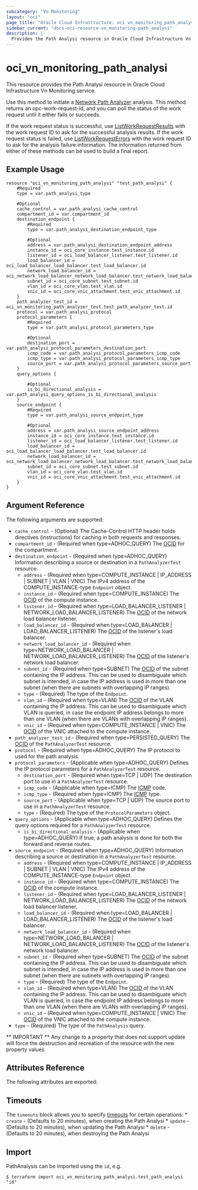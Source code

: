 ```yaml
---
subcategory: "Vn Monitoring"
layout: "oci"
page_title: "Oracle Cloud Infrastructure: oci_vn_monitoring_path_analysi"
sidebar_current: "docs-oci-resource-vn_monitoring-path_analysi"
description: |-
  Provides the Path Analysi resource in Oracle Cloud Infrastructure Vn Monitoring service
---
```


# oci_vn_monitoring_path_analysi
This resource provides the Path Analysi resource in Oracle Cloud Infrastructure Vn Monitoring service.

Use this method to initiate a [Network Path Analyzer](https://docs.cloud.oracle.com/iaas/Content/Network/Concepts/path_analyzer.htm) analysis. This method returns
an opc-work-request-id, and you can poll the status of the work request until it either fails or succeeds.

If the work request status is successful, use [ListWorkRequestResults](https://docs.cloud.oracle.com/iaas/api/#/en/VnConfigAdvisor/latest/WorkRequestResult/ListWorkRequestResults)
with the work request ID to ask for the successful analysis results. If the work request status is failed, use
[ListWorkRequestErrors](https://docs.cloud.oracle.com/iaas/api/#/en/VnConfigAdvisor/latest/WorkRequestError/ListWorkRequestErrors)
with the work request ID to ask for the analysis failure information. The information 
returned from either of these methods can be used to build a final report. 


## Example Usage

```hcl
resource "oci_vn_monitoring_path_analysi" "test_path_analysi" {
	#Required
	type = var.path_analysi_type

	#Optional
	cache_control = var.path_analysi_cache_control
	compartment_id = var.compartment_id
	destination_endpoint {
		#Required
		type = var.path_analysi_destination_endpoint_type

		#Optional
		address = var.path_analysi_destination_endpoint_address
		instance_id = oci_core_instance.test_instance.id
		listener_id = oci_load_balancer_listener.test_listener.id
		load_balancer_id = oci_load_balancer_load_balancer.test_load_balancer.id
		network_load_balancer_id = oci_network_load_balancer_network_load_balancer.test_network_load_balancer.id
		subnet_id = oci_core_subnet.test_subnet.id
		vlan_id = oci_core_vlan.test_vlan.id
		vnic_id = oci_core_vnic_attachment.test_vnic_attachment.id
	}
	path_analyzer_test_id = oci_vn_monitoring_path_analyzer_test.test_path_analyzer_test.id
	protocol = var.path_analysi_protocol
	protocol_parameters {
		#Required
		type = var.path_analysi_protocol_parameters_type

		#Optional
		destination_port = var.path_analysi_protocol_parameters_destination_port
		icmp_code = var.path_analysi_protocol_parameters_icmp_code
		icmp_type = var.path_analysi_protocol_parameters_icmp_type
		source_port = var.path_analysi_protocol_parameters_source_port
	}
	query_options {

		#Optional
		is_bi_directional_analysis = var.path_analysi_query_options_is_bi_directional_analysis
	}
	source_endpoint {
		#Required
		type = var.path_analysi_source_endpoint_type

		#Optional
		address = var.path_analysi_source_endpoint_address
		instance_id = oci_core_instance.test_instance.id
		listener_id = oci_load_balancer_listener.test_listener.id
		load_balancer_id = oci_load_balancer_load_balancer.test_load_balancer.id
		network_load_balancer_id = oci_network_load_balancer_network_load_balancer.test_network_load_balancer.id
		subnet_id = oci_core_subnet.test_subnet.id
		vlan_id = oci_core_vlan.test_vlan.id
		vnic_id = oci_core_vnic_attachment.test_vnic_attachment.id
	}
}
```

## Argument Reference

The following arguments are supported:

* `cache_control` - (Optional) The Cache-Control HTTP header holds directives (instructions) for caching in both requests and responses. 
* `compartment_id` - (Required when type=ADHOC_QUERY) The [OCID](https://docs.cloud.oracle.com/iaas/Content/General/Concepts/identifiers.htm) for the compartment.
* `destination_endpoint` - (Required when type=ADHOC_QUERY) Information describing a source or destination in a `PathAnalyzerTest` resource. 
	* `address` - (Required when type=COMPUTE_INSTANCE | IP_ADDRESS | SUBNET | VLAN | VNIC) The IPv4 address of the COMPUTE_INSTANCE-type `Endpoint` object. 
	* `instance_id` - (Required when type=COMPUTE_INSTANCE) The [OCID](https://docs.cloud.oracle.com/iaas/Content/General/Concepts/identifiers.htm) of the compute instance. 
	* `listener_id` - (Required when type=LOAD_BALANCER_LISTENER | NETWORK_LOAD_BALANCER_LISTENER) The [OCID](https://docs.cloud.oracle.com/iaas/Content/General/Concepts/identifiers.htm) of the network load balancer listener. 
	* `load_balancer_id` - (Required when type=LOAD_BALANCER | LOAD_BALANCER_LISTENER) The [OCID](https://docs.cloud.oracle.com/iaas/Content/General/Concepts/identifiers.htm) of the listener's load balancer. 
	* `network_load_balancer_id` - (Required when type=NETWORK_LOAD_BALANCER | NETWORK_LOAD_BALANCER_LISTENER) The [OCID](https://docs.cloud.oracle.com/iaas/Content/General/Concepts/identifiers.htm) of the listener's network load balancer. 
	* `subnet_id` - (Required when type=SUBNET) The [OCID](https://docs.cloud.oracle.com/iaas/Content/General/Concepts/identifiers.htm) of the subnet containing the IP address. This can be used to disambiguate which subnet is intended, in case the IP address is used in more than one subnet (when there are subnets with overlapping IP ranges). 
	* `type` - (Required) The type of the `Endpoint`.
	* `vlan_id` - (Required when type=VLAN) The [OCID](https://docs.cloud.oracle.com/iaas/Content/General/Concepts/identifiers.htm) of the VLAN containing the IP address. This can be used to disambiguate which VLAN is queried, in case the endpoint IP address belongs to more than one VLAN (when there are VLANs with overlapping IP ranges). 
	* `vnic_id` - (Required when type=COMPUTE_INSTANCE | VNIC) The [OCID](https://docs.cloud.oracle.com/iaas/Content/General/Concepts/identifiers.htm) of the VNIC attached to the compute instance. 
* `path_analyzer_test_id` - (Required when type=PERSISTED_QUERY) The [OCID](https://docs.cloud.oracle.com/iaas/Content/General/Concepts/identifiers.htm) of the `PathAnalyzerTest` resource. 
* `protocol` - (Required when type=ADHOC_QUERY) The IP protocol to used for the path analysis.
* `protocol_parameters` - (Applicable when type=ADHOC_QUERY) Defines the IP protocol parameters for a `PathAnalyzerTest` resource.
	* `destination_port` - (Required when type=TCP | UDP) The destination port to use in a `PathAnalyzerTest` resource.
	* `icmp_code` - (Applicable when type=ICMP) The [ICMP](https://www.iana.org/assignments/icmp-parameters/icmp-parameters.xhtml) code.
	* `icmp_type` - (Required when type=ICMP) The [ICMP](https://www.iana.org/assignments/icmp-parameters/icmp-parameters.xhtml) type.
	* `source_port` - (Applicable when type=TCP | UDP) The source port to use in a `PathAnalyzerTest` resource.
	* `type` - (Required) The type of the `ProtocolParameters` object.
* `query_options` - (Applicable when type=ADHOC_QUERY) Defines the query options required for a `PathAnalyzerTest` resource.
	* `is_bi_directional_analysis` - (Applicable when type=ADHOC_QUERY) If true, a path analysis is done for both the forward and reverse routes.
* `source_endpoint` - (Required when type=ADHOC_QUERY) Information describing a source or destination in a `PathAnalyzerTest` resource. 
	* `address` - (Required when type=COMPUTE_INSTANCE | IP_ADDRESS | SUBNET | VLAN | VNIC) The IPv4 address of the COMPUTE_INSTANCE-type `Endpoint` object. 
	* `instance_id` - (Required when type=COMPUTE_INSTANCE) The [OCID](https://docs.cloud.oracle.com/iaas/Content/General/Concepts/identifiers.htm) of the compute instance. 
	* `listener_id` - (Required when type=LOAD_BALANCER_LISTENER | NETWORK_LOAD_BALANCER_LISTENER) The [OCID](https://docs.cloud.oracle.com/iaas/Content/General/Concepts/identifiers.htm) of the network load balancer listener. 
	* `load_balancer_id` - (Required when type=LOAD_BALANCER | LOAD_BALANCER_LISTENER) The [OCID](https://docs.cloud.oracle.com/iaas/Content/General/Concepts/identifiers.htm) of the listener's load balancer. 
	* `network_load_balancer_id` - (Required when type=NETWORK_LOAD_BALANCER | NETWORK_LOAD_BALANCER_LISTENER) The [OCID](https://docs.cloud.oracle.com/iaas/Content/General/Concepts/identifiers.htm) of the listener's network load balancer. 
	* `subnet_id` - (Required when type=SUBNET) The [OCID](https://docs.cloud.oracle.com/iaas/Content/General/Concepts/identifiers.htm) of the subnet containing the IP address. This can be used to disambiguate which subnet is intended, in case the IP address is used in more than one subnet (when there are subnets with overlapping IP ranges). 
	* `type` - (Required) The type of the `Endpoint`.
	* `vlan_id` - (Required when type=VLAN) The [OCID](https://docs.cloud.oracle.com/iaas/Content/General/Concepts/identifiers.htm) of the VLAN containing the IP address. This can be used to disambiguate which VLAN is queried, in case the endpoint IP address belongs to more than one VLAN (when there are VLANs with overlapping IP ranges). 
	* `vnic_id` - (Required when type=COMPUTE_INSTANCE | VNIC) The [OCID](https://docs.cloud.oracle.com/iaas/Content/General/Concepts/identifiers.htm) of the VNIC attached to the compute instance. 
* `type` - (Required) The type of the `PathAnalysis` query.


** IMPORTANT **
Any change to a property that does not support update will force the destruction and recreation of the resource with the new property values

## Attributes Reference

The following attributes are exported:


## Timeouts

The `timeouts` block allows you to specify [timeouts](https://registry.terraform.io/providers/hashicorp/oci/latest/docs/guides/changing_timeouts) for certain operations:
	* `create` - (Defaults to 20 minutes), when creating the Path Analysi
	* `update` - (Defaults to 20 minutes), when updating the Path Analysi
	* `delete` - (Defaults to 20 minutes), when destroying the Path Analysi


## Import

PathAnalysis can be imported using the `id`, e.g.

```
$ terraform import oci_vn_monitoring_path_analysi.test_path_analysi "id"
```

